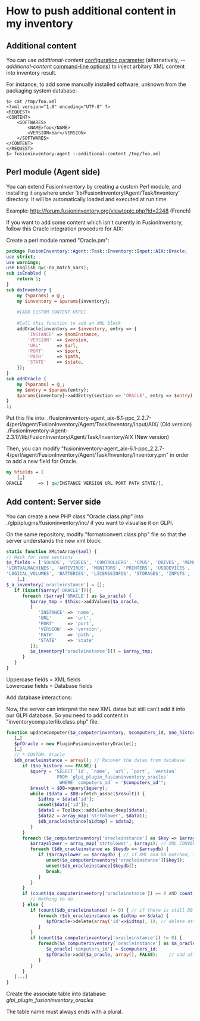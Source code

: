 # How to push additional content in my inventory

## Additional content

You can use *additional-content* [configuration parameter](../configuration/configuration.md) 
(alternatively, *--additional-content* [command-line options](../../manpage/)) to inject arbitary XML content into
inventory result.

For instance, to add some manually installed software, unknown from the
packaging system database:

``` shell
$> cat /tmp/foo.xml
<?xml version="1.0" encoding="UTF-8" ?>
<REQUEST>
<CONTENT>
    <SOFTWARES>
        <NAME>foo</NAME>
        <VERSION>bar</VERSION>
    </SOFTWARES>
</CONTENT>
</REQUEST>
$> fusioninventory-agent --additional-content /tmp/foo.xml
```

## Perl module (Agent side)

You can extend FusionInventory by creating a custom Perl module, and installing
it anywhere under 'lib/FusionInventory/Agent/Task/Inventory' directory. It will
be automatically loaded and executed at run time.

Example: <http://forum.fusioninventory.org/viewtopic.php?id=2248> (French)

If you want to add some content which isn't curently in FusionInventory, follow this Oracle integration procedure for AIX:

Create a perl module named "Oracle.pm":

``` perl
package FusionInventory::Agent::Task::Inventory::Input::AIX::Oracle;
use strict;
use warnings;
use English qw(-no_match_vars);
sub isEnabled {
    return 1;
}
sub doInventory {
    my (%params) = @_;
    my $inventory = $params{inventory};
    
    #[ADD CUSTOM CONTENT HERE]
        
    #Call this function to add an XML block
    addOracle(inventory => $inventory, entry => {
        'INSTANCE' => $nomInstance,
        'VERSION'  => $version,
        'URL'      => $url,
        'PORT'     => $port,
        'PATH'     => $path,
        'STATE'    => $state,
    });
}
sub addOracle {
    my (%params) = @_;
    my $entry = $params{entry};
    $params{inventory}->addEntry(section => 'ORACLE', entry => $entry);
}
1;
```

Put this file into:
./fusioninventory-agent_aix-6.1-ppc_2.2.7-4/perl/agent/FusionInventory/Agent/Task/Inventory/Input/AIX/ (Old version)    
./FusionInventory-Agent-2.3.17/lib/FusionInventory/Agent/Task/Inventory/AIX (New version)

Then, you can modify "fusioninventory-agent_aix-6.1-ppc_2.2.7-4/perl/agent/FusionInventory/Agent/Task/Inventory/Inventory.pm" in order to add a new field for Oracle.

``` perl
my %fields = (   
    […]
ORACLE      => [ qw/INSTANCE VERSION URL PORT PATH STATE/],
```

## Add content: Server side

You can create a new PHP class "Oracle.class.php" into ./glpi/plugins/fusioninventory/inc/ if you want to visualise it on GLPI.

On the same repository, modify "formatconvert.class.php" file so that the server understands the new xml block:

``` php
static function XMLtoArray($xml) {
// Hack for some sections
$a_fields = ['SOUNDS', 'VIDEOS', 'CONTROLLERS', 'CPUS', 'DRIVES', 'MEMORIES', 'NETWORKS', 'SOFTWARE', 'USERS',
'VIRTUALMACHINES', 'ANTIVIRUS', 'MONITORS', 'PRINTERS', 'USBDEVICES', 'PHYSICAL_VOLUMES', 'VOLUME_GROUPS',
'LOGICAL_VOLUMES', 'BATTERIES', 'LICENSEINFOS', 'STORAGES', 'INPUTS', 'ORACLE'];  
    […]
$_a_inventory['oracleinstance'] = [];
   if (isset($array['ORACLE'])){
      foreach ($array['ORACLE'] as $a_oracle) {
         $array_tmp = $thisc->addValues($a_oracle,
         [
            'INSTANCE' => 'name',
            'URL'      => 'url',
            'PORT'     => 'port',
            'VERSION'  => 'version',
            'PATH'     => 'path',
            'STATE'    => 'state'
         ]);
         $a_inventory['oracleinstance'][] = $array_tmp;
      }
   }
}
```

Uppercase fields = XML fields   
Lowercase fields = Database fields

Add database interactions:

Now, the server can interpret the new XML datas but still can't add it into our GLPI database. So you need to add content in "inventorycomputerlib.class.php" file.

``` php
function updateComputer($a_computerinventory, $computers_id, $no_history, $setdynamic=0) {
   […]
   $pfOracle = new PluginFusioninventoryOracle();
   […]
   // * CUSTOM: Oracle
   $db_oracleinstance = array(); // Recover the datas from database
      if ($no_history === FALSE) {
         $query = "SELECT `id`, `name`, `url`, `port`, `version`
                   FROM `glpi_plugin_fusioninventory_oracles`
                    WHERE `computers_id` = '$computers_id'";
         $result = $DB->query($query);
         while ($data = $DB->fetch_assoc($result)) {
            $idtmp = $data['id'];
            unset($data['id']);
            $data1 = Toolbox::addslashes_deep($data);
            $data2 = array_map('strtolower', $data1);
            $db_oracleinstance[$idtmp] = $data2;
         }
      }
      foreach ($a_computerinventory['oracleinstance'] as $key => $arrays) { /* We don't want to deal with the parameters already in database */
         $arrayslower = array_map('strtolower', $arrays); // XML CONVERTED
         foreach ($db_oracleinstance as $keydb => $arraydb) {
            if ($arrayslower == $arraydb) { // if XML and DB matched, then nothing to do
               unset($a_computerinventory['oracleinstance'][$key]);
               unset($db_oracleinstance[$keydb]);
               break;
            }
         }
      }
      if (count($a_computerinventory['oracleinstance']) == 0 AND count($db_oracleinstance) == 0) {
         // Nothing to do.
      } else {
         if (count($db_oracleinstance) != 0) { // if there is still DB parameters.
            foreach ($db_oracleinstance as $idtmp => $data) {
               $pfOracle->delete(array('id'=>$idtmp), 1); // delete attribute ID
            }
         }
         if (count($a_computerinventory['oracleinstance']) != 0) {
            foreach($a_computerinventory['oracleinstance'] as $a_oracle) {
               $a_oracle['computers_id'] = $computers_id;
               $pfOracle->add($a_oracle, array(), FALSE);    // add attribute to array.
            }
         }
      }
   [...]    
}
```

Create the associate table into database: *glpi_plugin_fusioninventory_oracles*

The table name must always ends with a plural.
